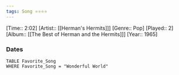 ```yaml
---
tags: Song ⭐⭐⭐⭐ 
---
```

[Time:: 2:02]
[Artist:: [[Herman's Hermits]]]
[Genre:: Pop]
[Played:: 2]
[Album:: [[The Best of Herman and the Hermits]]]
[Year:: 1965]
### Dates
````dataview
TABLE Favorite_Song
WHERE Favorite_Song = "Wonderful World"
````